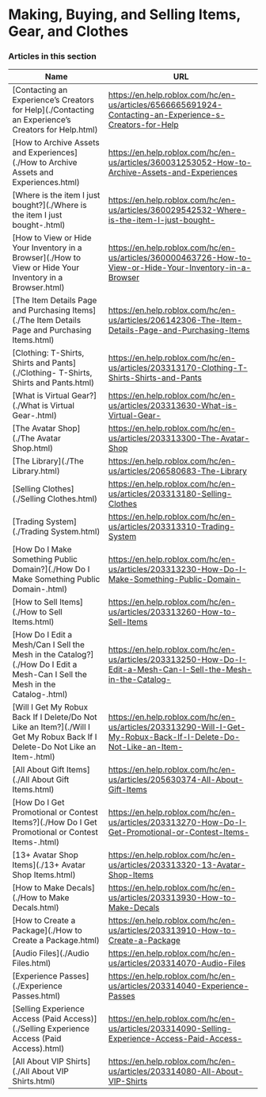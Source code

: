 # Making, Buying, and Selling Items, Gear, and Clothes  
### Articles in this section
Name|URL
-|-
[Contacting an Experience’s Creators for Help](./Contacting an Experience’s Creators for Help.html) |https://en.help.roblox.com/hc/en-us/articles/6566665691924-Contacting-an-Experience-s-Creators-for-Help
[How to Archive Assets and Experiences](./How to Archive Assets and Experiences.html) |https://en.help.roblox.com/hc/en-us/articles/360031253052-How-to-Archive-Assets-and-Experiences
[Where is the item I just bought?](./Where is the item I just bought-.html) |https://en.help.roblox.com/hc/en-us/articles/360029542532-Where-is-the-item-I-just-bought-
[How to View or Hide Your Inventory in a Browser](./How to View or Hide Your Inventory in a Browser.html) |https://en.help.roblox.com/hc/en-us/articles/360000463726-How-to-View-or-Hide-Your-Inventory-in-a-Browser
[The Item Details Page and Purchasing Items](./The Item Details Page and Purchasing Items.html) |https://en.help.roblox.com/hc/en-us/articles/206142306-The-Item-Details-Page-and-Purchasing-Items
[Clothing: T-Shirts, Shirts and Pants](./Clothing- T-Shirts, Shirts and Pants.html) |https://en.help.roblox.com/hc/en-us/articles/203313170-Clothing-T-Shirts-Shirts-and-Pants
[What is Virtual Gear?](./What is Virtual Gear-.html) |https://en.help.roblox.com/hc/en-us/articles/203313630-What-is-Virtual-Gear-
[The Avatar Shop](./The Avatar Shop.html) |https://en.help.roblox.com/hc/en-us/articles/203313300-The-Avatar-Shop
[The Library](./The Library.html) |https://en.help.roblox.com/hc/en-us/articles/206580683-The-Library
[Selling Clothes](./Selling Clothes.html) |https://en.help.roblox.com/hc/en-us/articles/203313180-Selling-Clothes
[Trading System](./Trading System.html) |https://en.help.roblox.com/hc/en-us/articles/203313310-Trading-System
[How Do I Make Something Public Domain?](./How Do I Make Something Public Domain-.html) |https://en.help.roblox.com/hc/en-us/articles/203313230-How-Do-I-Make-Something-Public-Domain-
[How to Sell Items](./How to Sell Items.html) |https://en.help.roblox.com/hc/en-us/articles/203313260-How-to-Sell-Items
[How Do I Edit a Mesh/Can I Sell the Mesh in the Catalog?](./How Do I Edit a Mesh-Can I Sell the Mesh in the Catalog-.html) |https://en.help.roblox.com/hc/en-us/articles/203313250-How-Do-I-Edit-a-Mesh-Can-I-Sell-the-Mesh-in-the-Catalog-
[Will I Get My Robux Back If I Delete/Do Not Like an Item?](./Will I Get My Robux Back If I Delete-Do Not Like an Item-.html) |https://en.help.roblox.com/hc/en-us/articles/203313290-Will-I-Get-My-Robux-Back-If-I-Delete-Do-Not-Like-an-Item-
[All About Gift Items](./All About Gift Items.html) |https://en.help.roblox.com/hc/en-us/articles/205630374-All-About-Gift-Items
[How Do I Get Promotional or Contest Items?](./How Do I Get Promotional or Contest Items-.html) |https://en.help.roblox.com/hc/en-us/articles/203313270-How-Do-I-Get-Promotional-or-Contest-Items-
[13+ Avatar Shop Items](./13+ Avatar Shop Items.html) |https://en.help.roblox.com/hc/en-us/articles/203313320-13-Avatar-Shop-Items
[How to Make Decals](./How to Make Decals.html) |https://en.help.roblox.com/hc/en-us/articles/203313930-How-to-Make-Decals
[How to Create a Package](./How to Create a Package.html) |https://en.help.roblox.com/hc/en-us/articles/203313910-How-to-Create-a-Package
[Audio Files](./Audio Files.html) |https://en.help.roblox.com/hc/en-us/articles/203314070-Audio-Files
[Experience Passes](./Experience Passes.html) |https://en.help.roblox.com/hc/en-us/articles/203314040-Experience-Passes
[Selling Experience Access (Paid Access)](./Selling Experience Access (Paid Access).html) |https://en.help.roblox.com/hc/en-us/articles/203314090-Selling-Experience-Access-Paid-Access-
[All About VIP Shirts](./All About VIP Shirts.html) |https://en.help.roblox.com/hc/en-us/articles/203314080-All-About-VIP-Shirts